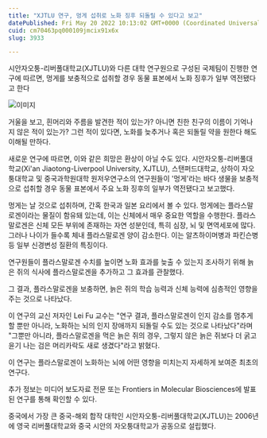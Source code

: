 ```yaml
---
title: "XJTLU 연구, 멍게 섭취로 노화 징후 되돌릴 수 있다고 보고"
datePublished: Fri May 20 2022 10:13:02 GMT+0000 (Coordinated Universal Time)
cuid: cm70463pq000109jmcix91x6x
slug: 3933

---
```



시안자오퉁-리버풀대학교(XJTLU)와 다른 대학 연구원으로 구성된 국제팀이 진행한 연구에 따르면, 멍게를 보충적으로 섭취할 경우 동물 표본에서 노화 징후가 일부 역전됐다고 한다

![이미지](https://cdn.hashnode.com/res/hashnode/image/upload/v1739256087633/c83a140d-81c8-42d4-aa32-35729e39dbdf.jpeg)

거울을 보고, 흰머리와 주름을 발견한 적이 있는가? 아니면 친한 친구의 이름이 기억나지 않은 적이 있는가? 그런 적이 있다면, 노화를 늦추거나 혹은 되돌릴 약을 원한다 해도 이해될 만하다.

새로운 연구에 따르면, 이와 같은 희망은 환상이 아닐 수도 있다. 시안자오퉁-리버풀대학교(Xi'an Jiaotong-Liverpool University, XJTLU), 스탠퍼드대학교, 상하이 자오퉁대학교 및 중국과학원대학 원저우연구소의 연구원들이 '멍게'라는 바다 생물을 보충적으로 섭취할 경우 동물 표본에서 주요 노화 징후의 일부가 역전됐다고 보고했다.

멍게는 날 것으로 섭취하며, 간혹 한국과 일본 요리에서 볼 수 있다. 멍게에는 플라스말로겐이라는 물질이 함유돼 있는데, 이는 신체에서 매우 중요한 역할을 수행한다. 플라스말로겐은 신체 모든 부위에 존재하는 자연 성분인데, 특히 심장, 뇌 및 면역세포에 많다. 그러나 나이가 들수록 체내 플라스말로겐 양이 감소한다. 이는 알츠하이머병과 파킨슨병 등 일부 신경변성 질환의 특징이다.

연구원들이 플라스말로겐 수치를 높이면 노화 효과를 늦출 수 있는지 조사하기 위해 늙은 쥐의 식사에 플라스말로겐을 추가하고 그 효과를 관찰했다.

그 결과, 플라스말로겐을 보충하면, 늙은 쥐의 학습 능력과 신체 능력에 심층적인 영향을 주는 것으로 나타났다.

이 연구의 교신 저자인 Lei Fu 교수는 "연구 결과, 플라스말로겐이 인지 감소를 멈추게 할 뿐만 아니라, 노화하는 뇌의 인지 장애까지 되돌릴 수도 있는 것으로 나타났다"라며 "그뿐만 아니라, 플라스말로겐을 먹은 늙은 쥐의 경우, 그렇지 않은 늙은 쥐보다 더 굵고 윤기 나는 검은 머리카락도 새로 생겼다"라고 밝혔다.

이 연구는 플라스말로겐이 노화하는 뇌에 어떤 영향을 미치는지 자세하게 보여준 최초의 연구다.

추가 정보는 미디어 보도자료 전문 또는 Frontiers in Molecular Biosciences에 발표된 연구를 통해 확인할 수 있다.

중국에서 가장 큰 중국-해외 합작 대학인 시안자오퉁-리버풀대학교(XJTLU)는 2006년에 영국 리버풀대학교와 중국 시안의 자오퉁대학교가 공동으로 설립했다.